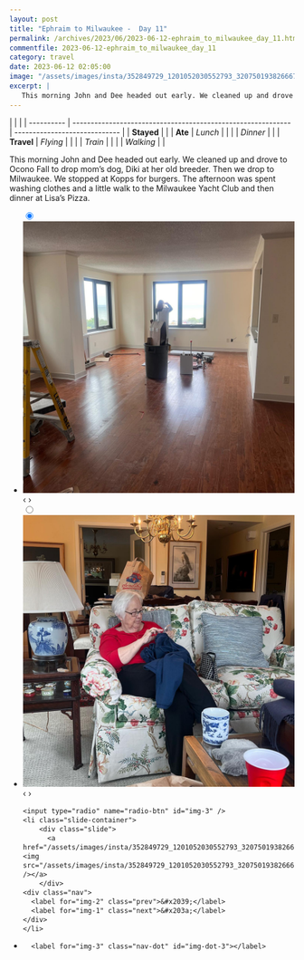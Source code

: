 ```yaml
---
layout: post
title: "Ephraim to Milwaukee -  Day 11"
permalink: /archives/2023/06/2023-06-12-ephraim_to_milwaukee_day_11.html
commentfile: 2023-06-12-ephraim_to_milwaukee_day_11
category: travel
date: 2023-06-12 02:05:00
image: "/assets/images/insta/352849729_1201052030552793_3207501938266674147_n_18054638635427122.jpg"
excerpt: |
   This morning John and Dee headed out early. We cleaned up and drove to Ocono Fall to drop mom’s dog, Diki at her old breeder. Then we drop to Milwaukee. We stopped at Kopps for burgers. The afternoon was spent washing clothes and a little walk to the Milwaukee Yacht Club and then dinner at Lisa’s Pizza.
---
```


|            |                                                              |
| ---------- | ------------------------------------------------------------ | ----------------------------- |
| **Stayed** |  |
| **Ate**    | _Lunch_                                                      |          |
|            | _Dinner_                                                     |          |
| **Travel** | _Flying_                                                     |          |
|            | _Train_                                                      |          |
|            | _Walking_                                                    |          |


 This morning John and Dee headed out early. We cleaned up and drove to Ocono Fall to drop mom’s dog, Diki at her old breeder. Then we drop to Milwaukee. We stopped at Kopps for burgers. The afternoon was spent washing clothes and a little walk to the Milwaukee Yacht Club and then dinner at Lisa’s Pizza.


<ul class="slides">
    <input type="radio" name="radio-btn" id="img-1" checked="checked" />
    <li class="slide-container">
        <div class="slide">
          <a href="/assets/images/insta/352800877_286279307178796_7818194491546058703_n_17969389928263773.jpg"><img src="/assets/images/insta/352800877_286279307178796_7818194491546058703_n_17969389928263773.jpg" /></a>
        </div>
    <div class="nav">
      <label for="img-3" class="prev">&#x2039;</label>
      <label for="img-2" class="next">&#x203a;</label>
    </div>
    </li>
        <input type="radio" name="radio-btn" id="img-2"  />
    <li class="slide-container">
        <div class="slide">
          <a href="/assets/images/insta/353765927_805474961202644_546061223475087110_n_18007485328742458.jpg"><img src="/assets/images/insta/353765927_805474961202644_546061223475087110_n_18007485328742458.jpg" /></a>
        </div>
    <div class="nav">
      <label for="img-1" class="prev">&#x2039;</label>
      <label for="img-3" class="next">&#x203a;</label>
    </div>
    </li>
    
    <input type="radio" name="radio-btn" id="img-3" />
    <li class="slide-container">
        <div class="slide">
          <a href="/assets/images/insta/352849729_1201052030552793_3207501938266674147_n_18054638635427122.jpg"><img src="/assets/images/insta/352849729_1201052030552793_3207501938266674147_n_18054638635427122.jpg" /></a>
        </div>
    <div class="nav">
      <label for="img-2" class="prev">&#x2039;</label>
      <label for="img-1" class="next">&#x203a;</label>
    </div>
    </li>
			
<li class="nav-dots">
      <label for="img-1" class="nav-dot" id="img-dot-1"></label>
      <label for="img-2" class="nav-dot" id="img-dot-2"></label>

      <label for="img-3" class="nav-dot" id="img-dot-3"></label>

</li>
</ul>        
             

		